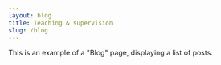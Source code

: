 ```yaml
---
layout: blog
title: Teaching & supervision
slug: /blog
---
```


This is an example of a "Blog" page, displaying a list of posts.
<br />
